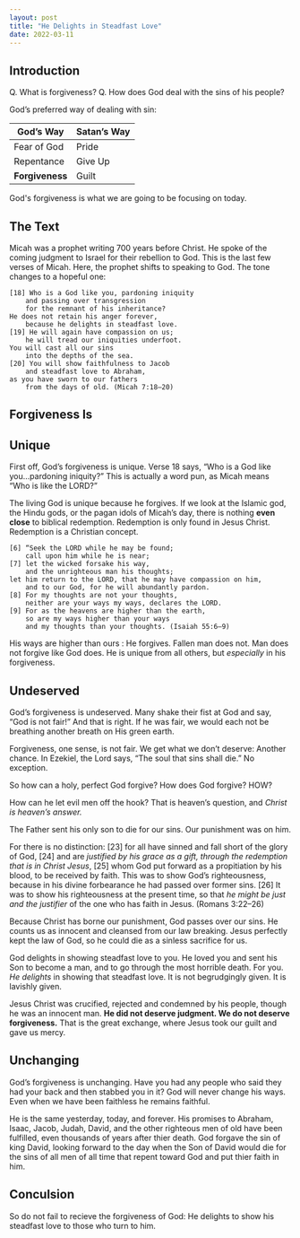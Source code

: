 ```yaml
---
layout: post
title: "He Delights in Steadfast Love"
date: 2022-03-11
---
```


## Introduction

Q. What is forgiveness?
Q. How does God deal with the sins of his people?

God’s preferred way of dealing with sin:

God’s Way       | Satan’s Way
----------------|-------------
Fear of God     | Pride
Repentance      | Give Up
**Forgiveness** | Guilt


God's forgiveness is what we are going to be focusing on today.

## The Text

Micah was a prophet writing 700 years before Christ. He spoke of the coming judgment to Israel for their rebellion to God. This is the last few verses of Micah. Here, the prophet shifts to speaking to God. The tone changes to a hopeful one:

    [18] Who is a God like you, pardoning iniquity
        and passing over transgression
        for the remnant of his inheritance?
    He does not retain his anger forever,
        because he delights in steadfast love.
    [19] He will again have compassion on us;
        he will tread our iniquities underfoot.
    You will cast all our sins
        into the depths of the sea.
    [20] You will show faithfulness to Jacob
        and steadfast love to Abraham,
    as you have sworn to our fathers
        from the days of old. (Micah 7:18–20)

## Forgiveness Is

## Unique

First off, God’s forgiveness is unique. Verse 18 says, “Who is a God like you…pardoning iniquity?” This is actually a word pun, as Micah means “Who is like the LORD?” 

The living God is unique because he forgives. If we look at the Islamic god, the Hindu gods, or the pagan idols of Micah’s day, there is nothing **even close** to biblical redemption. Redemption is only found in Jesus Christ. Redemption is a Christian concept.
 
    [6] “Seek the LORD while he may be found;
        call upon him while he is near;
    [7] let the wicked forsake his way,
        and the unrighteous man his thoughts;
    let him return to the LORD, that he may have compassion on him,
        and to our God, for he will abundantly pardon.
    [8] For my thoughts are not your thoughts,
        neither are your ways my ways, declares the LORD.
    [9] For as the heavens are higher than the earth,
        so are my ways higher than your ways
        and my thoughts than your thoughts. (Isaiah 55:6–9)

His ways are higher than ours : He forgives. Fallen man does not. Man does not forgive like God does. He is unique from all others, but *especially* in his forgiveness.

## Undeserved

God’s forgiveness is undeserved. Many shake their fist at God and say, “God is not fair!” And that is right. If he was fair, we would each not be breathing another breath on His green earth. 

Forgiveness, one sense, is not fair. We get what we don’t deserve: Another chance. 
In Ezekiel, the Lord says, “The soul that sins shall die.” No exception. 

So how can a holy, perfect God forgive? How does God forgive? HOW? 

How can he let evil men off the hook? That is heaven’s question, and *Christ is heaven’s answer.*

The Father sent his only son to die for our sins. Our punishment was on him.  

For there is no distinction: [23] for all have sinned and fall short of the glory of God, [24] and are *justified by his grace as a gift, through the redemption that is in Christ Jesus*, [25] whom God put forward as a propitiation by his blood, to be received by faith. This was to show God’s righteousness, because in his divine forbearance he had passed over former sins. [26] It was to show his righteousness at the present time, so that *he might be just and the justifier* of the one who has faith in Jesus. (Romans 3:22–26) 

Because Christ has borne our punishment, God passes over our sins. He counts us as innocent and cleansed from our law breaking. Jesus perfectly kept the law of God, so he could die as a sinless sacrifice for us. 

God delights in showing steadfast love to you. He loved you and sent his Son to become a man, and to go through the most horrible death. For you. *He delights* in showing that steadfast love. It is not begrudgingly given. It is lavishly given. 

Jesus Christ was crucified, rejected and condemned by his people, though he was an innocent man. **He did not deserve judgment. We do not deserve forgiveness.** That is the great exchange, where Jesus took our guilt and gave us mercy. 

## Unchanging     

God’s forgiveness is unchanging. Have you had any people who said they had your back and then stabbed you in it? God will never change his ways. Even when we have been faithless he remains faithful.

He is the same yesterday, today, and forever. His promises to Abraham, Isaac, Jacob, Judah, David, and the other righteous men of old have been fulfilled, even thousands of years after thier death. God forgave the sin of king David, looking forward to the day when the Son of David would die for the sins of all men of all time that repent toward God and put thier faith in him. 

## Conculsion

So do not fail to recieve the forgiveness of God: He delights to show his steadfast love to those who turn to him. 






